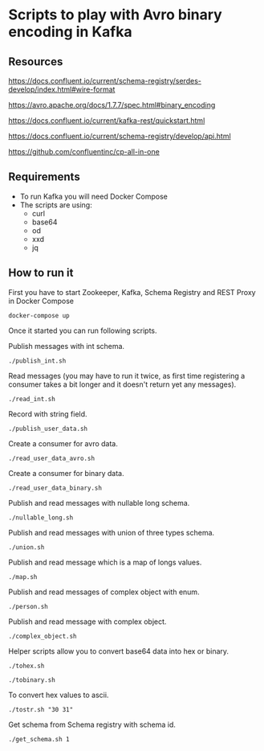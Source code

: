 # Scripts to play with Avro binary encoding in Kafka

## Resources

https://docs.confluent.io/current/schema-registry/serdes-develop/index.html#wire-format

https://avro.apache.org/docs/1.7.7/spec.html#binary_encoding

https://docs.confluent.io/current/kafka-rest/quickstart.html

https://docs.confluent.io/current/schema-registry/develop/api.html

https://github.com/confluentinc/cp-all-in-one

## Requirements

* To run Kafka you will need Docker Compose
* The scripts are using:
    * curl
    * base64
    * od
    * xxd
    * jq

## How to run it

First you have to start Zookeeper, Kafka, Schema Registry and REST Proxy in Docker Compose

```
docker-compose up
```

Once it started you can run following scripts.

Publish messages with int schema.
```
./publish_int.sh
```

Read messages (you may have to run it twice, as first time registering a consumer takes a bit longer and it doesn't return yet any messages).
```
./read_int.sh
```

Record with string field.
```
./publish_user_data.sh
```

Create a consumer for avro data.
```
./read_user_data_avro.sh
```

Create a consumer for binary data.
```
./read_user_data_binary.sh
```

Publish and read messages with nullable long schema.
```
./nullable_long.sh
```

Publish and read messages with union of three types schema.
```
./union.sh
```

Publish and read message which is a map of longs values.
```
./map.sh
```

Publish and read messages of complex object with enum.
```
./person.sh
```

Publish and read message with complex object.
```
./complex_object.sh
```

Helper scripts allow you to convert base64 data into hex or binary.
```
./tohex.sh
```

```
./tobinary.sh
```

To convert hex values to ascii.
```
./tostr.sh "30 31"
```

Get schema from Schema registry with schema id.
```
./get_schema.sh 1
```

